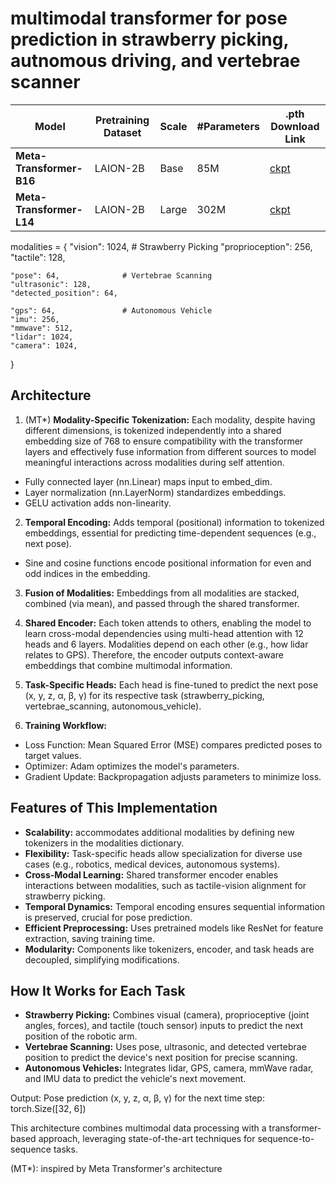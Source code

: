 # multimodal transformer for pose prediction in strawberry picking, autnomous driving, and vertebrae scanner


| Model                 | Pretraining Dataset | Scale   | #Parameters | .pth Download Link                                                                 |
|-----------------------|---------------------|---------|-------------|-------------------------------------------------------------------------------|
| **Meta-Transformer-B16** | LAION-2B          | Base    | 85M         | [ckpt](https://drive.google.com/file/d/19ahcN2QKknkir_bayhTW5rucuAiX0OXq/view?usp=sharing) |
| **Meta-Transformer-L14** | LAION-2B          | Large   | 302M        | [ckpt](https://drive.google.com/file/d/15EtzCBAQSqmelhdLz6k880A19_RpcX9B/view?usp=drive_link) |


modalities = {
    "vision": 1024,          # Strawberry Picking
    "proprioception": 256,
    "tactile": 128,
    
    "pose": 64,              # Vertebrae Scanning
    "ultrasonic": 128,
    "detected_position": 64, 
    
    "gps": 64,               # Autonomous Vehicle
    "imu": 256,
    "mmwave": 512,
    "lidar": 1024,
    "camera": 1024,
}

## Architecture
1. (MT*) **Modality-Specific Tokenization:** Each modality, despite having different dimensions, is tokenized independently into a shared embedding size of 768 to ensure compatibility with the transformer layers and effectively fuse information from different sources to model meaningful interactions across modalities during self attention.
  - Fully connected layer (nn.Linear) maps input to embed_dim.
  - Layer normalization (nn.LayerNorm) standardizes embeddings.
  - GELU activation adds non-linearity.

2. **Temporal Encoding:** Adds temporal (positional) information to tokenized embeddings, essential for predicting time-dependent sequences (e.g., next pose).
  - Sine and cosine functions encode positional information for even and odd indices in the embedding.
    
3. **Fusion of Modalities:** Embeddings from all modalities are stacked, combined (via mean), and passed through the shared transformer.
   
4. **Shared Encoder:** Each token attends to others, enabling the model to learn cross-modal dependencies using multi-head attention with 12 heads and 6 layers. Modalities depend on each other (e.g., how lidar relates to GPS). Therefore, the encoder outputs context-aware embeddings that combine multimodal information.

5. **Task-Specific Heads:** Each head is fine-tuned to predict the next pose (x, y, z, α, β, γ) for its respective task (strawberry_picking, vertebrae_scanning, autonomous_vehicle).

6. **Training Workflow:**
  - Loss Function: Mean Squared Error (MSE) compares predicted poses to target values.
  - Optimizer: Adam optimizes the model's parameters.
  - Gradient Update: Backpropagation adjusts parameters to minimize loss.


## Features of This Implementation
- **Scalability:** accommodates additional modalities by defining new tokenizers in the modalities dictionary.
- **Flexibility:** Task-specific heads allow specialization for diverse use cases (e.g., robotics, medical devices, autonomous systems).
- **Cross-Modal Learning:** Shared transformer encoder enables interactions between modalities, such as tactile-vision alignment for strawberry picking.
- **Temporal Dynamics:** Temporal encoding ensures sequential information is preserved, crucial for pose prediction.
- **Efficient Preprocessing:** Uses pretrained models like ResNet for feature extraction, saving training time.
- **Modularity:** Components like tokenizers, encoder, and task heads are decoupled, simplifying modifications.


## How It Works for Each Task
- **Strawberry Picking:** Combines visual (camera), proprioceptive (joint angles, forces), and tactile (touch sensor) inputs to predict the next position of the robotic arm.
 - **Vertebrae Scanning:** Uses pose, ultrasonic, and detected vertebrae position to predict the device's next position for precise scanning.
- **Autonomous Vehicles:** Integrates lidar, GPS, camera, mmWave radar, and IMU data to predict the vehicle's next movement.

Output: Pose prediction (x, y, z, α, β, γ) for the next time step: torch.Size([32, 6])

This architecture combines multimodal data processing with a transformer-based approach, leveraging state-of-the-art techniques for sequence-to-sequence tasks.

(MT*): inspired by Meta Transformer's architecture 
